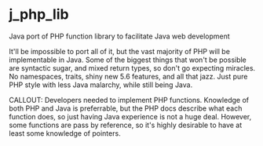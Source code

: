 j_php_lib
=========

Java port of PHP function library to facilitate Java web development

It'll be impossible to port all of it, but the vast majority of PHP will be implementable in Java. Some of the biggest things that won't be possible are syntactic sugar, and mixed return types, so don't go expecting miracles. No namespaces, traits, shiny new 5.6 features, and all that jazz. Just pure PHP style with less Java malarchy, while still being Java.

CALLOUT: Developers needed to implement PHP functions. Knowledge of both PHP and Java is preferrable, but the PHP docs describe what each function does, so just having Java experience is not a huge deal. However, some functions are pass by reference, so it's highly desirable to have at least some knowledge of pointers.
